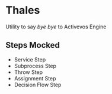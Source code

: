 # Thales 

Utility to say *bye bye* to Activevos Engine

## Steps Mocked
* Service Step
* Subprocess Step
* Throw Step
* Assignment Step
* Decision Flow Step

